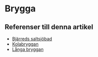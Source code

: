 # Brygga

## Referenser till denna artikel

* [Bjärreds saltsjöbad](Bjärreds%20saltsjöbad)
* [Kolabryggan](Kolabryggan)
* [Långa bryggan](Långa%20bryggan)
